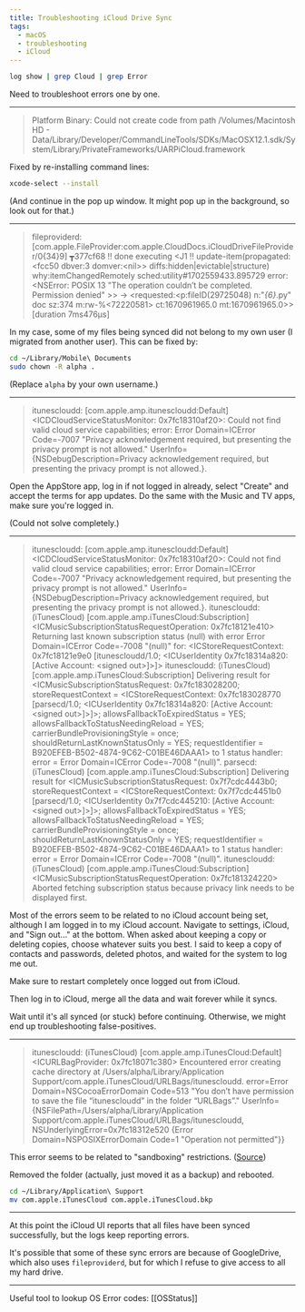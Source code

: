 ```yaml
---
title: Troubleshooting iCloud Drive Sync
tags:
  - macOS
  - troubleshooting
  - iCloud
---
```

```bash
log show | grep Cloud | grep Error
```

Need to troubleshoot errors one by one.

---

> Platform Binary: Could not create code from path /Volumes/Macintosh HD - Data/Library/Developer/CommandLineTools/SDKs/MacOSX12.1.sdk/System/Library/PrivateFrameworks/UARPiCloud.framework

Fixed by re-installing command lines:

```bash
xcode-select --install
```

(And continue in the pop up window. It might pop up in the background, so look out for that.)

---

> fileproviderd: \[com.apple.FileProvider:com.apple.CloudDocs.iCloudDriveFileProvider/0{34}9] ┳377cf68 ‼️  done executing \<J1 ‼️  update-item(propagated:\<fcc50 dbver:3 domver:\<nil>> diffs:hidden|evictable|structure) why:itemChangedRemotely sched:utility#1702559433.895729 error:\<NSError: POSIX 13 "The operation couldn’t be completed. Permission denied" >> →  \<requested:\<p:fileID(29725048) n:"_{6}_.py" doc sz:374 m:rw-%<72220581> ct:1670961965.0 mt:1670961965.0>> \[duration 7ms476µs]

In my case, some of my files being synced did not belong to my own user (I migrated from another user). This can be fixed by:

```bash
cd ~/Library/Mobile\ Documents
sudo chown -R alpha .
```

(Replace `alpha` by your own username.)

---

> itunescloudd: \[com.apple.amp.itunescloudd:Default] \<ICDCloudServiceStatusMonitor: 0x7fc18310af20>: Could not find valid cloud service capabilities; error: Error Domain=ICError Code=-7007 "Privacy acknowledgement required, but presenting the privacy prompt is not allowed." UserInfo={NSDebugDescription=Privacy acknowledgement required, but presenting the privacy prompt is not allowed.}.

Open the AppStore app, log in if not logged in already, select "Create" and accept the terms for app updates. Do the same with the Music and TV apps, make sure you're logged in.

(Could not solve completely.)

---

> itunescloudd: \[com.apple.amp.itunescloudd:Default] \<ICDCloudServiceStatusMonitor: 0x7fc18310af20>: Could not find valid cloud service capabilities; error: Error Domain=ICError Code=-7007 "Privacy acknowledgement required, but presenting the privacy prompt is not allowed." UserInfo={NSDebugDescription=Privacy acknowledgement required, but presenting the privacy prompt is not allowed.}.
> itunescloudd: (iTunesCloud) \[com.apple.amp.iTunesCloud:Subscription] \<ICMusicSubscriptionStatusRequestOperation: 0x7fc18121e410> Returning last known subscription status (null) with error Error Domain=ICError Code=-7008 "(null)" for: \<ICStoreRequestContext: 0x7fc18121e9e0 \[itunescloudd/1.0; \<ICUserIdentity 0x7fc18314a820: \[Active Account: \<signed out>]>]>
> itunescloudd: (iTunesCloud) \[com.apple.amp.iTunesCloud:Subscription] Delivering result for \<ICMusicSubscriptionStatusRequest: 0x7fc183028200; storeRequestContext = \<ICStoreRequestContext: 0x7fc183028770 \[parsecd/1.0; \<ICUserIdentity 0x7fc18314a820: \[Active Account: \<signed out>]>]>; allowsFallbackToExpiredStatus = YES; allowsFallbackToStatusNeedingReload = YES; carrierBundleProvisioningStyle = once; shouldReturnLastKnownStatusOnly = YES; requestIdentifier = B920EFEB-B502-4874-9C62-C01BE46DAAA1> to 1 status handler: error = Error Domain=ICError Code=-7008 "(null)".
> parsecd: (iTunesCloud) \[com.apple.amp.iTunesCloud:Subscription] Delivering result for \<ICMusicSubscriptionStatusRequest: 0x7f7cdc4443b0; storeRequestContext = \<ICStoreRequestContext: 0x7f7cdc4451b0 \[parsecd/1.0; <ICUserIdentity 0x7f7cdc445210: \[Active Account: \<signed out>]>]>; allowsFallbackToExpiredStatus = YES; allowsFallbackToStatusNeedingReload = YES; carrierBundleProvisioningStyle = once; shouldReturnLastKnownStatusOnly = YES; requestIdentifier = B920EFEB-B502-4874-9C62-C01BE46DAAA1> to 1 status handler: error = Error Domain=ICError Code=-7008 "(null)".
> itunescloudd: (iTunesCloud) \[com.apple.amp.iTunesCloud:Subscription] \<ICMusicSubscriptionStatusRequestOperation: 0x7fc181324220> Aborted fetching subscription status because privacy link needs to be displayed first.

Most of the errors seem to be related to no iCloud account being set, although I am logged in to my iCloud account. Navigate to settings, iCloud, and "Sign out..." at the bottom. When asked about keeping a copy or deleting copies, choose whatever suits you best. I said to keep a copy of contacts and passwords, deleted photos, and waited for the system to log me out.

Make sure to restart completely once logged out from iCloud.

Then log in to iCloud, merge all the data and wait forever while it syncs.

Wait until it's all synced (or stuck) before continuing. Otherwise, we might end up troubleshooting false-positives.

---

> itunescloudd: (iTunesCloud) \[com.apple.amp.iTunesCloud:Default] \<ICURLBagProvider: 0x7fc18071c380> Encountered error creating cache directory at /Users/alpha/Library/Application Support/com.apple.iTunesCloud/URLBags/itunescloudd. error=Error Domain=NSCocoaErrorDomain Code=513 "You don’t have permission to save the file “itunescloudd” in the folder “URLBags”." UserInfo={NSFilePath=/Users/alpha/Library/Application Support/com.apple.iTunesCloud/URLBags/itunescloudd, NSUnderlyingError=0x7fc18312e520 {Error Domain=NSPOSIXErrorDomain Code=1 "Operation not permitted"}}

This error seems to be related to "sandboxing" restrictions. ([Source](https://developer.apple.com/forums/thread/96062))

Removed the folder (actually, just moved it as a backup) and rebooted.

```bash
cd ~/Library/Application\ Support
mv com.apple.iTunesCloud com.apple.iTunesCloud.bkp
```

---

At this point the iCloud UI reports that all files have been synced successfully, but the logs keep reporting errors.

It's possible that some of these sync errors are because of GoogleDrive, which also uses `fileproviderd`,  but for which I refuse to give access to all my hard drive.

---

Useful tool to lookup OS Error codes: [[OSStatus]]